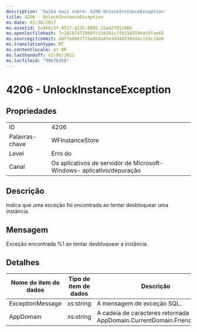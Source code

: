 ```yaml
---
description: 'Saiba mais sobre: 4206-UnlockInstanceException'
title: 4206 - UnlockInstanceException
ms.date: 03/30/2017
ms.assetid: 5a46dc5f-d517-4135-8905-25a42f01206b
ms.openlocfilehash: 7c281b7471869fc2361b1c7fb158559e4c9fae65
ms.sourcegitcommit: ddf7edb67715a5b9a45e3dd44536dabc153c1de0
ms.translationtype: MT
ms.contentlocale: pt-BR
ms.lasthandoff: 02/06/2021
ms.locfileid: "99676268"
---
```

# <a name="4206---unlockinstanceexception"></a>4206 - UnlockInstanceException

## <a name="properties"></a>Propriedades  
  
|||  
|-|-|  
|ID|4206|  
|Palavras-chave|WFInstanceStore|  
|Level|Erro do|  
|Canal|Os aplicativos de servidor de Microsoft-Windows- aplicativo/depuração|  
  
## <a name="description"></a>Descrição  

 Indica que uma exceção foi encontrada ao tentar desbloquear uma instância.  
  
## <a name="message"></a>Mensagem  

 Exceção encontrada %1 ao tentar desbloquear a instância.  
  
## <a name="details"></a>Detalhes  
  
|Nome do item de dados|Tipo de item de dados|Descrição|  
|--------------------|--------------------|-----------------|  
|ExceptionMessage|xs:string|A mensagem de exceção SQL.|  
|AppDomain|xs:string|A cadeia de caracteres retornada por AppDomain.CurrentDomain.FriendlyName.|
